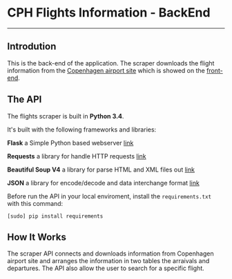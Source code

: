# CPH Flights Information - BackEnd
---
## Introdution
This is the back-end of the application. The scraper downloads the flight information from the [Copenhagen airport site](https://www.cph.dk/en/) which is showed on the [front-end](https://github.com/Jakub41/Flights-Scraper-CPH-Kastrup/tree/master/Angular2-FrontEnd).

## The API
The flights scraper is built in **Python 3.4**.

It's built with the following frameworks and libraries:

**Flask** a Simple Python based webserver [link](http://flask.pocoo.org/)

**Requests** a library for handle HTTP requests [link](http://docs.python-requests.org/en/master/)

**Beautiful Soup V4** a library for parse HTML and XML files out [link](https://www.crummy.com/software/BeautifulSoup/bs4/doc/)

**JSON** a library for encode/decode and data interchange format [link](https://docs.python.org/2/library/json.html)

Before run the API in your local enviroment, install the `requirements.txt` with this command:

`[sudo] pip install requirements`  

## How It Works
The scraper API connects and downloads information from Copenhagen airport site and arranges the information in two tables the arraivals and departures. The API also allow the user to search for a specific flight.
